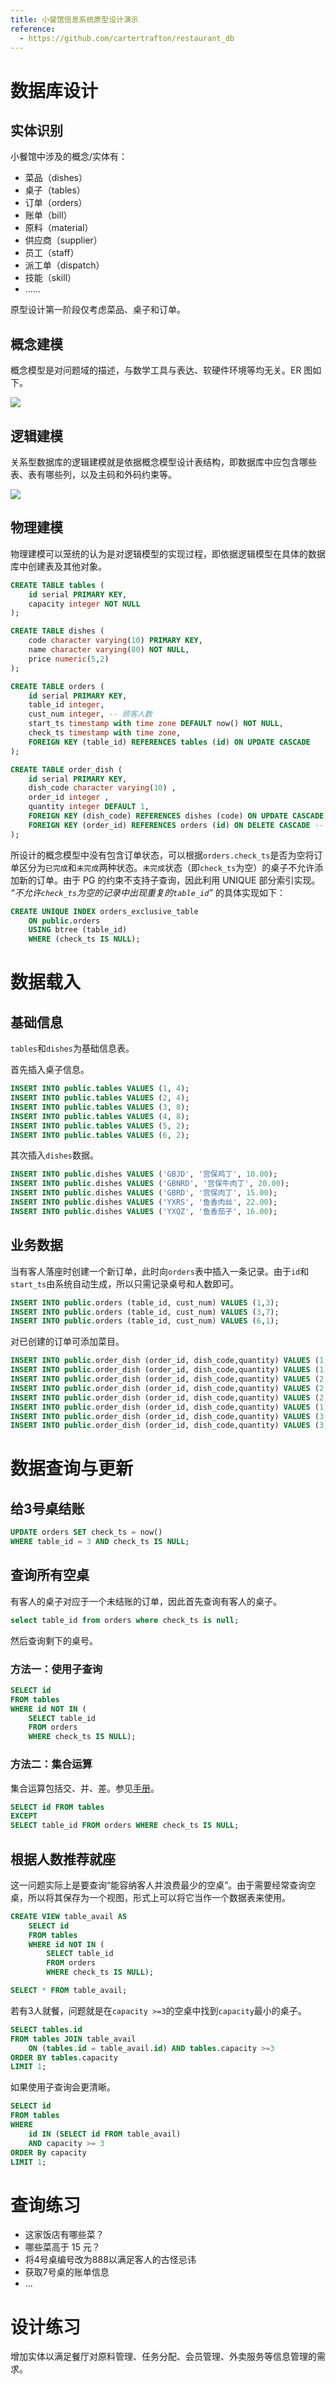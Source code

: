 ```yaml
---
title: 小餐馆信息系统原型设计演示
reference:
  - https://github.com/cartertrafton/restaurant_db
---
```


# 数据库设计

## 实体识别

小餐馆中涉及的概念/实体有：

- 菜品（dishes）
- 桌子（tables）
- 订单（orders）
- 账单（bill）
- 原料（material）
- 供应商（supplier）
- 员工（staff）
- 派工单（dispatch）
- 技能（skill）
- ......

原型设计第一阶段仅考虑菜品、桌子和订单。

## 概念建模

概念模型是对问题域的描述，与数学工具与表达、软硬件环境等均无关。ER 图如下。

![](assets/restaurant-概念模型.svg)

## 逻辑建模

关系型数据库的逻辑建模就是依据概念模型设计表结构，即数据库中应包含哪些表、表有哪些列，以及主码和外码约束等。

![](assets/restaurant-逻辑模型.svg)

## 物理建模

物理建模可以笼统的认为是对逻辑模型的实现过程，即依据逻辑模型在具体的数据库中创建表及其他对象。

```sql
CREATE TABLE tables (
    id serial PRIMARY KEY,
    capacity integer NOT NULL
);

CREATE TABLE dishes (
    code character varying(10) PRIMARY KEY,
    name character varying(80) NOT NULL,
    price numeric(5,2)
);

CREATE TABLE orders (
    id serial PRIMARY KEY,
    table_id integer,
    cust_num integer, -- 顾客人数
    start_ts timestamp with time zone DEFAULT now() NOT NULL,
    check_ts timestamp with time zone,
    FOREIGN KEY (table_id) REFERENCES tables (id) ON UPDATE CASCADE
);

CREATE TABLE order_dish (
    id serial PRIMARY KEY,
    dish_code character varying(10) ,
    order_id integer ,
    quantity integer DEFAULT 1,
    FOREIGN KEY (dish_code) REFERENCES dishes (code) ON UPDATE CASCADE, -- dishes表中code变化时，order_dish中的dish_code也相应更新
    FOREIGN KEY (order_id) REFERENCES orders (id) ON DELETE CASCADE -- orders中一条订单删除时也同时删除order_dish中的相应记录
);
```

所设计的概念模型中没有包含订单状态，可以根据`orders.check_ts`是否为空将订单区分为`已完成`和`未完成`两种状态。`未完成`状态（即`check_ts`为空）的桌子不允许添加新的订单。由于 PG 的约束不支持子查询，因此利用 UNIQUE 部分索引实现。 _“不允许`check_ts`为空的记录中出现重复的`table_id`”_ 的具体实现如下：

```sql
CREATE UNIQUE INDEX orders_exclusive_table
    ON public.orders
    USING btree (table_id)
    WHERE (check_ts IS NULL);
```

# 数据载入

## 基础信息

`tables`和`dishes`为基础信息表。

首先插入桌子信息。

```sql
INSERT INTO public.tables VALUES (1, 4);
INSERT INTO public.tables VALUES (2, 4);
INSERT INTO public.tables VALUES (3, 8);
INSERT INTO public.tables VALUES (4, 8);
INSERT INTO public.tables VALUES (5, 2);
INSERT INTO public.tables VALUES (6, 2);
```

其次插入`dishes`数据。

```sql
INSERT INTO public.dishes VALUES ('GBJD', '宫保鸡丁', 10.00);
INSERT INTO public.dishes VALUES ('GBNRD', '宫保牛肉丁', 20.00);
INSERT INTO public.dishes VALUES ('GBRD', '宫保肉丁', 15.00);
INSERT INTO public.dishes VALUES ('YXRS', '鱼香肉丝', 22.00);
INSERT INTO public.dishes VALUES ('YXQZ', '鱼香茄子', 16.00);
```

## 业务数据

当有客人落座时创建一个新订单，此时向`orders`表中插入一条记录。由于`id`和`start_ts`由系统自动生成，所以只需记录桌号和人数即可。

```sql
INSERT INTO public.orders (table_id, cust_num) VALUES (1,3);
INSERT INTO public.orders (table_id, cust_num) VALUES (3,7);
INSERT INTO public.orders (table_id, cust_num) VALUES (6,1);
```

对已创建的订单可添加菜目。

```sql
INSERT INTO public.order_dish (order_id, dish_code,quantity) VALUES (1, 'GBJD', 1);
INSERT INTO public.order_dish (order_id, dish_code,quantity) VALUES (1, 'YXQZ', 1);
INSERT INTO public.order_dish (order_id, dish_code,quantity) VALUES (2, 'GBNRD', 1);
INSERT INTO public.order_dish (order_id, dish_code,quantity) VALUES (2, 'YXRS', 2);
INSERT INTO public.order_dish (order_id, dish_code,quantity) VALUES (2, 'GBJD', 1);
INSERT INTO public.order_dish (order_id, dish_code,quantity) VALUES (1, 'GBRD', 1);
INSERT INTO public.order_dish (order_id, dish_code,quantity) VALUES (3, 'GBNRD', 1);
INSERT INTO public.order_dish (order_id, dish_code,quantity) VALUES (3, 'GBJD', 3);
```

# 数据查询与更新

## 给3号桌结账

```sql
UPDATE orders SET check_ts = now()
WHERE table_id = 3 AND check_ts IS NULL;
```

## 查询所有空桌

有客人的桌子对应于一个未结账的订单，因此首先查询有客人的桌子。

```sql
select table_id from orders where check_ts is null;
```

然后查询剩下的桌号。

### 方法一：使用子查询

```sql
SELECT id 
FROM tables 
WHERE id NOT IN (
    SELECT table_id 
    FROM orders 
    WHERE check_ts IS NULL);
```

### 方法二：集合运算

集合运算包括交、并、差。参见[手册](https://www.postgresql.org/docs/12/queries-union.html)。

```sql
SELECT id FROM tables 
EXCEPT
SELECT table_id FROM orders WHERE check_ts IS NULL;
```
## 根据人数推荐就座

这一问题实际上是要查询“能容纳客人并浪费最少的空桌”。由于需要经常查询空桌，所以将其保存为一个视图，形式上可以将它当作一个数据表来使用。

```sql
CREATE VIEW table_avail AS
    SELECT id 
    FROM tables 
    WHERE id NOT IN (
        SELECT table_id 
        FROM orders 
        WHERE check_ts IS NULL);

SELECT * FROM table_avail;
```

若有3人就餐，问题就是在`capacity >=3`的空桌中找到`capacity`最小的桌子。

```sql
SELECT tables.id 
FROM tables JOIN table_avail 
    ON (tables.id = table_avail.id) AND tables.capacity >=3 
ORDER BY tables.capacity
LIMIT 1;
```

如果使用子查询会更清晰。

```sql
SELECT id 
FROM tables 
WHERE 
    id IN (SELECT id FROM table_avail) 
    AND capacity >= 3 
ORDER By capacity
LIMIT 1;
```

# 查询练习

- 这家饭店有哪些菜？
- 哪些菜高于 15 元？
- 将4号桌编号改为888以满足客人的古怪忌讳
- 获取7号桌的账单信息
- ...

# 设计练习

增加实体以满足餐厅对原料管理、任务分配、会员管理、外卖服务等信息管理的需求。
